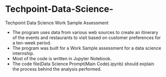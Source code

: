 # Techpoint-Data-Science-
Techpoint Data Science Work Sample Assessment </br>
<ul>
<li>The program uses data from various web sources to create an itinerary of the events and restaurants to visit based on customer preferences for a ten-week period.</li>
<li>The program was built for a Work Sample assessment for a data science internship.</li>
<li>Most of the code is written in Jupyter Notebook.</li>
<li>The code file(Data Science Prompt(Main Code).ipynb) should explain the process behind the analysis performed.</li>
</ul>
